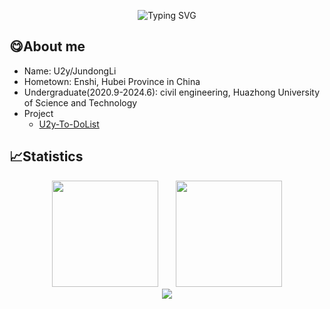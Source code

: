 <p align="center"><img src="https://readme-typing-svg.herokuapp.com?font=Kalam&pause=1000&color=0B2734&center=true&width=1000&lines=Profile+of+U2y;%E8%BF%B7%E3%81%88%E3%81%B0%E3%80%81%E6%95%97%E3%82%8C%E3%82%8B" alt="Typing SVG" /></p>

## 😋About me

- Name: U2y/JundongLi
- Hometown: Enshi, Hubei Province in China
- Undergraduate(2020.9-2024.6): civil engineering, Huazhong University of Science and Technology
- Project
  - [U2y-To-DoList](https://github.com/U2yyy/To-DoList)

## 📈Statistics

<div align="center">
<span>&emsp;&emsp;</span>
<img height="170px" src="https://github-readme-stats.vercel.app/api?username=U2yyy" /><span>&emsp;&emsp;</span><img height="170px" src="https://github-readme-stats.vercel.app/api/top-langs/?username=U2yyy&layout=compact&langs_count=8" />
<span>&emsp;&emsp;</span>
</div>

<div align="center">
    <img  src="https://github-readme-streak-stats.herokuapp.com/?user=U2yyy" />
</div>
